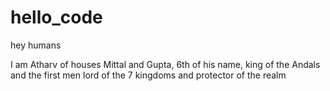 # hello_code
hey humans

I am Atharv of houses Mittal and Gupta, 6th of his name, king of the Andals and the first men
lord of the 7 kingdoms and protector of the realm
